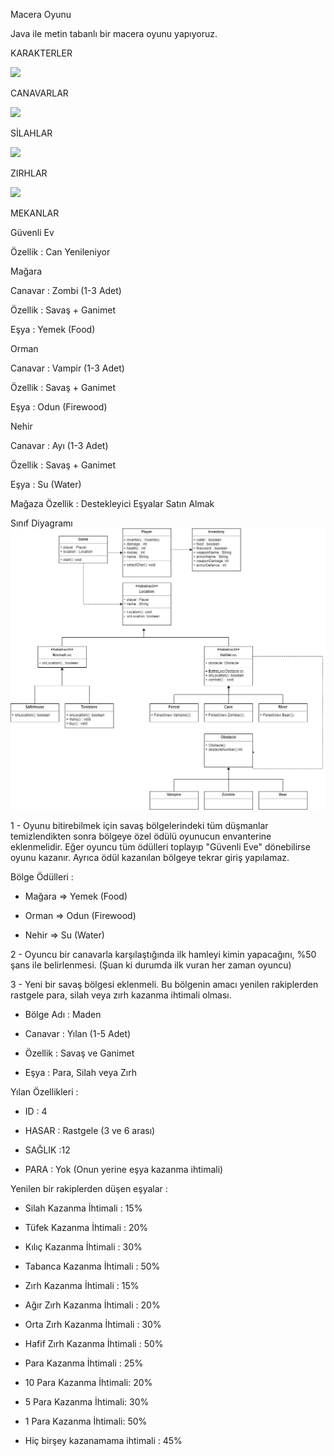 Macera Oyunu


Java ile metin tabanlı bir macera oyunu yapıyoruz.



KARAKTERLER

![](https://i.hizliresim.com/4jjezvb.PNG)

CANAVARLAR

![](https://i.hizliresim.com/7u79wvy.PNG)

SİLAHLAR

![](https://i.hizliresim.com/5g1r1im.PNG)

ZIRHLAR

![](https://i.hizliresim.com/hc96zz5.PNG)

MEKANLAR



Güvenli Ev


Özellik : Can Yenileniyor


Mağara


Canavar : Zombi (1-3 Adet)


Özellik : Savaş + Ganimet


Eşya : Yemek (Food)


Orman


Canavar : Vampir (1-3 Adet)


Özellik : Savaş + Ganimet


Eşya : Odun (Firewood)


Nehir


Canavar : Ayı (1-3 Adet)


Özellik : Savaş + Ganimet


Eşya : Su (Water)


Mağaza
Özellik : Destekleyici Eşyalar Satın Almak


Sınıf Diyagramı
![](https://raw.githubusercontent.com/Kodluyoruz/taskforce/main/java102/advgame-1/figures/class-diagram.jpg)

1 - Oyunu bitirebilmek için savaş bölgelerindeki tüm düşmanlar temizlendikten sonra bölgeye özel ödülü oyunucun envanterine eklenmelidir. Eğer oyuncu tüm ödülleri toplayıp "Güvenli Eve" dönebilirse oyunu kazanır. Ayrıca ödül kazanılan bölgeye tekrar giriş yapılamaz.



Bölge Ödülleri :



* Mağara => Yemek (Food)


* Orman => Odun (Firewood)


* Nehir => Su (Water)


2 - Oyuncu bir canavarla karşılaştığında ilk hamleyi kimin yapacağını, %50 şans ile belirlenmesi. (Şuan ki durumda ilk vuran her zaman oyuncu)



3 - Yeni bir savaş bölgesi eklenmeli. Bu bölgenin amacı yenilen rakiplerden rastgele para, silah veya zırh kazanma ihtimali olması.



* Bölge Adı : Maden


* Canavar : Yılan (1-5 Adet)


* Özellik : Savaş ve Ganimet


* Eşya : Para, Silah veya Zırh


Yılan Özellikleri :



* ID : 4


* HASAR : Rastgele (3 ve 6 arası)


* SAĞLIK :12


* PARA : Yok (Onun yerine eşya kazanma ihtimali)


Yenilen bir rakiplerden düşen eşyalar :



* Silah Kazanma İhtimali : 15%


* Tüfek Kazanma İhtimali : 20%


* Kılıç Kazanma İhtimali : 30%


* Tabanca Kazanma İhtimali : 50%


* Zırh Kazanma İhtimali : 15%


* Ağır Zırh Kazanma İhtimali : 20%


* Orta Zırh Kazanma İhtimali : 30%


* Hafif Zırh Kazanma İhtimali : 50%


* Para Kazanma İhtimali : 25%


* 10 Para Kazanma İhtimali: 20%


* 5 Para Kazanma İhtimali: 30%


* 1 Para Kazanma İhtimali: 50%


* Hiç birşey kazanamama ihtimali : 45%

